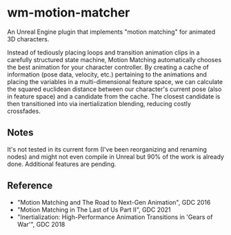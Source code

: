 # wm-motion-matcher
An Unreal Engine plugin that implements "motion matching" for animated 3D characters.

Instead of tediously placing loops and transition animation clips in a carefully structured state machine, Motion Matching automatically chooses the best animation for your character controller. By creating a cache of information (pose data, velocity, etc.) pertaining to the animations and placing the variables in a multi-dimensional feature space, we can calculate the squared euclidean distance between our character's current pose (also in feature space) and a candidate from the cache. The closest candidate is then transitioned into via inertialization blending, reducing costly crossfades.
 
## Notes
It's not tested in its current form (I've been reorganizing and renaming nodes) and might not even compile in Unreal but 90% of the work is already done. Additional features are pending.


## Reference
- "Motion Matching and The Road to Next-Gen Animation", GDC 2016
- "Motion Matching in The Last of Us Part II", GDC 2021
- "Inertialization: High-Performance Animation Transitions in 'Gears of War'", GDC 2018
